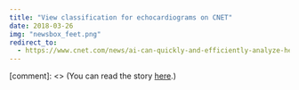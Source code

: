 ```yaml
---
title: "View classification for echocardiograms on CNET"
date: 2018-03-26
img: "newsbox_feet.png"
redirect_to:
  - https://www.cnet.com/news/ai-can-quickly-and-efficiently-analyze-heart-scans/
---
```


[comment]: <> (You can read the story [here](https://www.cnet.com/news/ai-can-quickly-and-efficiently-analyze-heart-scans/).)
